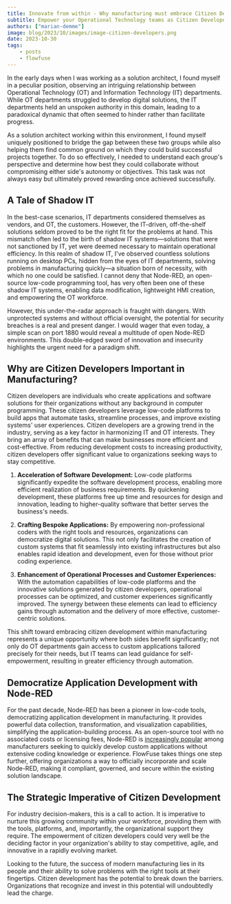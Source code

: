 ```yaml
---
title: Innovate from within - Why manufacturing must embrace Citizen Developers
subtitle: Empower your Operational Technology teams as Citizen Developers
authors: ["marian-demme"]
image: blog/2023/10/images/image-citizen-developers.png
date: 2023-10-30
tags:
    - posts
    - flowfuse
---
```

In the early days when I was working as a solution architect, I found myself in a peculiar position, observing an intriguing relationship between Operational Technology (OT) and Information Technology (IT) departments. While OT departments struggled to develop digital solutions, the IT departments held an unspoken authority in this domain, leading to a paradoxical dynamic that often seemed to hinder rather than facilitate progress.

<!--more-->

As a solution architect working within this environment, I found myself uniquely positioned to bridge the gap between these two groups while also helping them find common ground on which they could build successful projects together. To do so effectively, I needed to understand each group's perspective and determine how best they could collaborate without compromising either side's autonomy or objectives. This task was not always easy but ultimately proved rewarding once achieved successfully.

## A Tale of Shadow IT

In the best-case scenarios, IT departments considered themselves as vendors, and OT, the customers. However, the IT-driven, off-the-shelf solutions seldom proved to be the right fit for the problems at hand. This mismatch often led to the birth of shadow IT systems—solutions that were not sanctioned by IT, yet were deemed necessary to maintain operational efficiency.
In this realm of shadow IT, I've observed countless solutions running on desktop PCs, hidden from the eyes of IT departments, solving problems in manufacturing quickly—a situation born of necessity, with which no one could be satisfied. I cannot deny that Node-RED, an open-source low-code programming tool, has very often been one of these shadow IT systems, enabling data modification, lightweight HMI creation, and empowering the OT workforce. 

However, this under-the-radar approach is fraught with dangers. With unprotected systems and without official oversight, the potential for security breaches is a real and present danger. I would wager that even today, a simple scan on port 1880 would reveal a multitude of open Node-RED environments. This double-edged sword of innovation and insecurity highlights the urgent need for a paradigm shift.

## Why are Citizen Developers Important in Manufacturing?

Citizen developers are individuals who create applications and software solutions for their organizations without any background in computer programming. These citizen developers leverage low-code platforms to build apps that automate tasks, streamline processes, and improve existing systems' user experiences. Citizen developers are a growing trend in the industry, serving as a key factor in harmonizing IT and OT interests. They bring an array of benefits that can make businesses more efficient and cost-effective. From reducing development costs to increasing productivity, citizen developers offer significant value to organizations seeking ways to stay competitive.

1. **Acceleration of Software Development:** Low-code platforms significantly expedite the software development process, enabling more efficient realization of business requirements. By quickening development, these platforms free up time and resources for design and innovation, leading to higher-quality software that better serves the business's needs.

2. **Crafting Bespoke Applications:** By empowering non-professional coders with the right tools and resources, organizations can democratize digital solutions. This not only facilitates the creation of custom systems that fit seamlessly into existing infrastructures but also enables rapid ideation and development, even for those without prior coding experience.

3. **Enhancement of Operational Processes and Customer Experiences:** With the automation capabilities of low-code platforms and the innovative solutions generated by citizen developers, operational processes can be optimized, and customer experiences significantly improved. The synergy between these elements can lead to efficiency gains through automation and the delivery of more effective, customer-centric solutions.

This shift toward embracing citizen development within manufacturing represents a unique opportunity where both sides benefit significantly; not only do OT departments gain access to custom applications tailored precisely for their needs, but IT teams can lead guidance for self-empowerment, resulting in greater efficiency through automation.

## Democratize Application Development with Node-RED

For the past decade, Node-RED has been a pioneer in low-code tools, democratizing application development in manufacturing. It provides powerful data collection, transformation, and visualization capabilities, simplifying the application-building process.
As an open-source tool with no associated costs or licensing fees, Node-RED is [increasingly popular](/blog/2023/03/integration-platform-for-edge-computing/#the-standard-for-edge-computing-and-plcs) among manufacturers seeking to quickly develop custom applications without extensive coding knowledge or experience.
FlowFuse takes things one step further, offering organizations a way to officially incorporate and scale Node-RED, making it compliant, governed, and secure within the existing solution landscape.

## The Strategic Imperative of Citizen Development

For industry decision-makers, this is a call to action. It is imperative to nurture this growing community within your workforce, providing them with the tools, platforms, and, importantly, the organizational support they require. The empowerment of citizen developers could very well be the deciding factor in your organization's ability to stay competitive, agile, and innovative in a rapidly evolving market.

Looking to the future, the success of modern manufacturing lies in its people and their ability to solve problems with the right tools at their fingertips. Citizen development has the potential to  break down the barriers. Organizations that recognize and invest in this potential will undoubtedly lead the charge.

